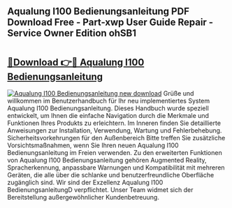 ## Aqualung I100 Bedienungsanleitung PDF Download Free - Part-xwp User Guide Repair - Service Owner Edition ohSB1

# <h2><a href="http://df5xoy.blite.top/?on=Aqualung+I100+Bedienungsanleitung">🔗Download 👉🔴 Aqualung I100 Bedienungsanleitung</a></h2>

[![Aqualung I100 Bedienungsanleitung new download](https://i.imgur.com/lujVjoI.png)](http://df5xoy.blite.top/?on=Aqualung+I100+Bedienungsanleitung)
Grüße und willkommen im Benutzerhandbuch für Ihr neu implementiertes System Aqualung I100 Bedienungsanleitung. Dieses Handbuch wurde speziell entwickelt, um Ihnen die einfache Navigation durch die Merkmale und Funktionen Ihres Produkts zu erleichtern. Im Inneren finden Sie detaillierte Anweisungen zur Installation, Verwendung, Wartung und Fehlerbehebung. Sicherheitsvorkehrungen für den Außenbereich Bitte treffen Sie zusätzliche Vorsichtsmaßnahmen, wenn Sie Ihren neuen Aqualung I100 Bedienungsanleitung im Freien verwenden. Zu den erweiterten Funktionen von Aqualung I100 Bedienungsanleitung gehören Augmented Reality, Spracherkennung, anpassbare Warnungen und Kompatibilität mit mehreren Geräten, die alle über die schlanke und benutzerfreundliche Oberfläche zugänglich sind. Wir sind der Exzellenz Aqualung I100 BedienungsanleitungD verpflichtet. Unser Team widmet sich der Bereitstellung außergewöhnlicher Kundenbetreuung.
